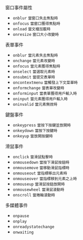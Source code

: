 窗口事件屬性

- `onblur` <small>當窗口失去焦點時</small>
- `onfocus` <small>當窗口獲得焦點時</small>
- `onload` <small>當文檔加載時</small>
- `onresize` <small>窗口大小改變時</small>

表單事件

- `onblur` <small>當元素失去焦點時</small>
- `onchange` <small>當元素改變時</small>
- `onfocus` <small>當元素獲得焦點時</small>
- `onselect` <small>當選取元素時</small>
- `onsubmit` <small>當提交表單時</small>
- `oncontextmenu` <small>當觸發上下文菜單時</small>
- `onformchange` <small>當表單改變時</small>
- `onforminput` <small>當表單獲得用戶輸入時</small>
- `oninput` <small>當元素獲得用戶輸入時</small>
- `oninvalid` <small>當元素無效時</small>

鍵盤事件

- `onkeypress` <small>當按下按鍵並放開時</small>
- `onkeydown` <small>當按下按鍵時</small>
- `onkeyup` <small>當放開按鍵時</small>

滑鼠事件

- `onclick` <small>當滑鼠點擊時</small>
- `onmousedown` <small>當按下滑鼠按鈕時</small>
- `onmousemove` <small>當移動滑鼠指標時</small>
- `onmouseout` <small>當指標移出元素時</small>
- `onmouseover` <small>當指標移到元素之上時</small>
- `onmouseup` <small>當滑鼠按鈕放開時</small>
- `onmousewheel` <small>當滑鼠滾動時</small>
- `onscroll` <small>當捲軸滾動時</small>

多媒體事件

- `onpause`
- `onplay`
- `onreadystatechange`
- `onwaiting`